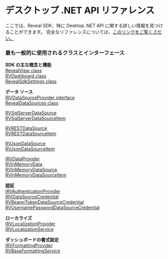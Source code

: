 # デスクトップ .NET API リファレンス

ここでは、Reveal SDK、特に Desktop .NET API に関する詳しい情報を見つけることができます。
完全なリファレンスについては、<a href="https://help.revealbi.io/api/wpf/latest/Reveal.Sdk.html" target="_blank" rel="noopener\">このリンクをご覧くさだい。 </a>


<h3>最も一般的に使用されるクラスとインターフェース</h3>

**SDK の主な概念と機能**  
<a href="https://help.revealbi.io/api/wpf/latest/Reveal.Sdk.RevealView.html" target="_blank" rel="noopener\"> RevealView class</a>  
<a href="https://help.revealbi.io/api/wpf/latest/Reveal.Sdk.RVDashboard.html" target="_blank" rel="noopener\"> RVDashboard class </a>  
<a href="https://help.revealbi.io/api/wpf/latest/Reveal.Sdk.RevealSdkSettings.html" target="_blank" rel="noopener\">RevealSdkSettings class</a>

**データ ソース**  
<a href="https://help.revealbi.io/api/wpf/latest/Reveal.Sdk.IRVDataSourceProvider.html" target="_blank" rel="noopener\"> IRVDataSourceProvider interface</a>  
<a href="https://help.revealbi.io/api/wpf/latest/Reveal.Sdk.RevealDataSources.html"  target="_blank" rel="noopener\"> RevealDataSources class</a>  

<a href="https://help.revealbi.io/api/wpf/latest/Reveal.Sdk.RVSqlServerDataSource.html" target="_blank" rel="noopener\">RVSqlServerDataSource</a>  
<a href="https://help.revealbi.io/api/wpf/latest/Reveal.Sdk.RVSqlServerDataSourceItem.html" target="_blank" rel="noopener\">RVSqlServerDataSourceItem</a>

<a href="https://help.revealbi.io/api/wpf/latest/Reveal.Sdk.RVRESTDataSource.html" target="_blank" rel="noopener\">RVRESTDataSource</a>  
<a href="https://help.revealbi.io/api/wpf/latest/Reveal.Sdk.RVRESTDataSourceItem.html" target="_blank" rel="noopener\">RVRESTDataSourceItem</a>

<a href="https://help.revealbi.io/api/wpf/latest/Reveal.Sdk.RVJsonDataSource.html" target="_blank" rel="noopener\">RVJsonDataSource</a>  
<a href="https://help.revealbi.io/api/wpf/latest/Reveal.Sdk.RVJsonDataSourceItem.html" target="_blank" rel="noopener\">RVJsonDataSourceItem</a>

<a href="https://help.revealbi.io/api/wpf/latest/Reveal.Sdk.IRVDataProvider.html" target="_blank" rel="noopener\">IRVDataProvider</a>  
<a href="https://help.revealbi.io/api/wpf/latest/Reveal.Sdk.RVInMemoryData.html" target="_blank" rel="noopener\">RVInMemoryData</a>  
<a href="https://help.revealbi.io/api/wpf/latest/Reveal.Sdk.RVInMemoryDataSource.html" target="_blank" rel="noopener\">RVInMemoryDataSource</a>  
<a href="https://help.revealbi.io/api/wpf/latest/Reveal.Sdk.RVInMemoryDataSourceItem.html" target="_blank" rel="noopener\">RVInMemoryDataSourceItem</a>  

**認証**  
<a href="https://help.revealbi.io/api/wpf/latest/Reveal.Sdk.IRVAuthenticationProvider.html" target="_blank" rel="noopener\"> IRVAuthenticationProvider</a>  
<a href="https://help.revealbi.io/api/wpf/latest/Reveal.Sdk.IRVDataSourceCredential.html" target="_blank" rel="noopener\"> IRVDataSourceCredential</a>  
<a href="https://help.revealbi.io/api/wpf/latest/Reveal.Sdk.RVBearerTokenDataSourceCredential.html" target="_blank" rel="noopener\"> RVBearerTokenDataSourceCredential</a>  
<a href="https://help.revealbi.io/api/wpf/latest/Reveal.Sdk.RVUsernamePasswordDataSourceCredential.html" target="_blank" rel="noopener\"> RVUsernamePasswordDataSourceCredential</a>

**ローカライズ**  
<a href="https://help.revealbi.io/api/wpf/latest/Reveal.Sdk.IRVLocalizationProvider.html" target="_blank" rel="noopener\"> IRVLocalizationProvider</a>  
<a href="https://help.revealbi.io/api/wpf/latest/Reveal.Sdk.IRVLocalizationService.html" target="_blank" rel="noopener\"> IRVLocalizationService</a>

**ダッシュボードの書式設定**  
<a href="https://help.revealbi.io/api/wpf/latest/Reveal.Sdk.IRVFormattingProvider.html" target="_blank" rel="noopener\"> IRVFormattingProvider</a>  
<a href="https://help.revealbi.io/api/wpf/latest/Reveal.Sdk.RVBaseFormattingService.html" target="_blank" rel="noopener\"> RVBaseFormattingService </a>

